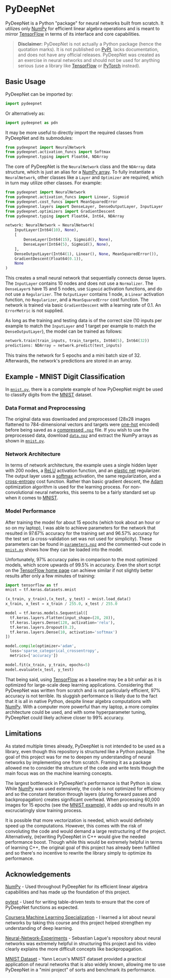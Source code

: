 # PyDeepNet

PyDeepNet is a Python "package" for neural networks built from scratch. It utilizes only [NumPy](https://numpy.org/) for efficient linear algebra operations and is meant to mirror [TensorFlow](https://www.tensorflow.org/) in terms of its interface and core capabilities.

> **Disclaimer:** PyDeepNet is not actually a Python package (hence the quotation marks). It is not published on [PyPI](https://pypi.org/), lacks documentation, and does not have any official releases. PyDeepNet was created as an exercise in neural networks and should not be used for anything serious (use a library like [TensorFlow](https://www.tensorflow.org/) or [PyTorch](https://pytorch.org/) instead).

## Basic Usage

PyDeepNet can be imported by:

``` python
import pydeepnet
```

Or alternatively as:

``` python
import pydeepnet as pdn
```

It may be more useful to directly import the required classes from PyDeepNet and its submodules:

``` python
from pydeepnet import NeuralNetwork
from pydeepnet.activation_funcs import Softmax
from pydeepnet.typing import Float64, NDArray
```

The core of PyDeepNet is the `NeuralNetwork` class and the `NDArray` data structure, which is just an alias for a [NumPy array](https://numpy.org/doc/stable/reference/generated/numpy.array.html). To fully instantiate a `NeuralNetwork`, other classes like a `Layer` and `Optimizer` are required, which in turn may utilize other classes. For example:

``` python
from pydeepnet import NeuralNetwork
from pydeepnet.activation_funcs import Linear, Sigmoid
from pydeepnet.cost_funcs import MeanSquaredError
from pydeepnet.layers import DenseLayer, DenseOutputLayer, InputLayer
from pydeepnet.optimizers import GradientDescent
from pydeepnet.typing import Float64, Int64, NDArray

network: NeuralNetwork = NeuralNetwork(
    InputLayer(Int64(10), None),
    [
        DenseLayer(Int64(15), Sigmoid(), None),
        DenseLayer(Int64(5), Sigmoid(), None),
    ],
    DenseOutputLayer(Int64(1), Linear(), None, MeanSquaredError()),
    GradientDescent(Float64(0.1)),
    None
)
```

This creates a small neural network that sequentially connects dense layers. The `InputLayer` contains 10 nodes and does not use a `Normalizer`. The `DenseLayer`s have 15 and 5 nodes, use `Sigmoid` activation functions, and do not use a `Regularizer`. The `OutputLayer` contains 1 node, a `Linear` activation function, no `Regularizer`, and a `MeanSquaredError` cost function. The network is trained via basic `GradientDescent` with a learning rate of 0.1. An `ErrorMetric` is not supplied.

As long as the training and testing data is of the correct size (10 inputs per example to match the `InputLayer` and 1 target per example to match the `DenseOutputLayer`), the model can be trained as follows:

``` python
network.train(train_inputs, train_targets, Int64(5), Int64(32))
predictions: NDArray = network.predict(test_inputs)
```

This trains the network for 5 epochs and a mini batch size of 32. Afterwards, the network's predictions are stored in an array.

## Example - MNIST Digit Classification

In [`mnist.py`](src/example/mnist.py), there is a complete example of how PyDeepNet might be used to classify digits from the [MNIST](http://yann.lecun.com/exdb/mnist/) dataset.

### Data Format and Preprocessing

The original data was downloaded and preprocessed (28x28 images flattened to 784-dimensional vectors and targets were [one-hot](https://en.wikipedia.org/wiki/One-hot#Machine_learning_and_statistics) encoded) before being saved as a [compressed `.npz`](https://numpy.org/doc/stable/reference/generated/numpy.savez_compressed.html) file. If you wish to use the preprocessed data, download [`data.npz`](src/example/data.npz) and extract the NumPy arrays as shown in [`mnist.py`](src/example/mnist.py).

### Network Architecture

In terms of network architecture, the example uses a single hidden layer with 200 nodes, a [ReLU](https://en.wikipedia.org/wiki/Rectifier_(neural_networks)) activation function, and an [elastic net](https://en.wikipedia.org/wiki/Elastic_net_regularization) regularizer. The output layer uses a [softmax](https://en.wikipedia.org/wiki/Softmax_function) activation, the same regularization, and a [cross-entropy](https://en.wikipedia.org/wiki/Cross-entropy) cost function. Rather than basic gradient descent, the [Adam](https://en.wikipedia.org/wiki/Stochastic_gradient_descent#Adam) optimization algorithm is used for the learning process. For non-convolutional neural networks, this seems to be a fairly standard set up when it comes to [MNIST](http://yann.lecun.com/exdb/mnist/).

### Model Performance

After training the model for about 15 epochs (which took about an hour or so on my laptop), I was able to achieve parameters for the network that resulted in 97.67% accuracy for the training set and 96.57% accuracy for the test set (a cross-validation set was not used for simplicity). These parameters can be found in [`parameters.npz`](src/example/parameters.npz) and the commented-out code in [`mnist.py`](src/example/mnist.py) shows how they can be loaded into the model.

Unfortunately, 97% accuracy pales in comparison to the most optimized models, which score upwards of 99.5% in accuracy. Even the short script on the [TensorFlow home page](https://www.tensorflow.org/) can achieve similar if not slightly better results after only a few minutes of training:

``` python
import tensorflow as tf
mnist = tf.keras.datasets.mnist

(x_train, y_train),(x_test, y_test) = mnist.load_data()
x_train, x_test = x_train / 255.0, x_test / 255.0

model = tf.keras.models.Sequential([
  tf.keras.layers.Flatten(input_shape=(28, 28)),
  tf.keras.layers.Dense(128, activation='relu'),
  tf.keras.layers.Dropout(0.2),
  tf.keras.layers.Dense(10, activation='softmax')
])

model.compile(optimizer='adam',
  loss='sparse_categorical_crossentropy',
  metrics=['accuracy'])

model.fit(x_train, y_train, epochs=5)
model.evaluate(x_test, y_test)
```

That being said, using [TensorFlow](https://www.tensorflow.org/) as a baseline may be a bit unfair as it is optimized for large-scale deep learning applications. Considering that PyDeepNet was written from scratch and is not particularly efficient, 97% accuracy is not terrible. Its sluggish performance is likely due to the fact that it is all in native Python, despite linear algebra computations with [NumPy](https://numpy.org/). With a computer more powerful than my laptop, a more complex architecture could be used, and with some hyperparameter tuning, PyDeepNet could likely achieve closer to 99% accuracy.

## Limitations

As stated multiple times already, PyDeepNet is not intended to be used as a library, even though this repository is structured like a Python package. The goal of this project was for me to deepen my understanding of neural networks by implementing one from scratch. Framing it as a package allowed me to consider the structure of the code and write tests though the main focus was on the machine learning concepts.

The largest bottleneck in PyDeepNet's performance is that Python is slow. While [NumPy](https://numpy.org/) was used extensively, the code is not optimized for efficiency and so the constant iteration through layers (during forward passes and backpropagation) creates significant overhead. When processing 60,000 images for 15 epochs (see the [MNIST example](README.md#example---mnist-digit-classification)), it adds up and results in an excruciatingly slow training process.

It is possible that more vectorization is needed, which would definitely speed up the computations. However, this comes with the risk of convoluting the code and would demand a large restructuring of the project. Alternatively, (re)writing PyDeepNet in C++ would give the needed performance boost. Though while this would be extremely helpful in terms of learning C++, the original goal of this project has already been fulfilled and so there's no incentive to rewrite the library simply to optimize its performance.

## Acknowledgements

[NumPy](https://numpy.org/) - Used throughout PyDeepNet for its efficient linear algebra capabilities and has made up the foundation of this project.

[pytest](https://docs.pytest.org/en/8.2.x/) - Used for writing table-driven tests to ensure that the core of PyDeepNet functions as expected.

[Coursera Machine Learning Specialization](https://www.coursera.org/specializations/machine-learning-introduction) - I learned a lot about neural networks by taking this course and this project helped strengthen my understanding of deep learning.

[Neural-Network-Experiments](https://github.com/SebLague/Neural-Network-Experiments) - Sebastian Lague's repository about neural networks was extremely helpful in structuring this project and his video clearly explains the more difficult concepts like backpropagation.

[MNIST Dataset](http://yann.lecun.com/exdb/mnist/) - Yann Lecun's MNIST dataset provided a practical application of neural networks that is also widely known, allowing me to use PyDeepNet in a "mini project" of sorts and benchmark its performance.
